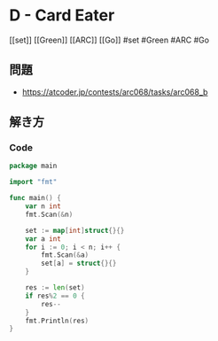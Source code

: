 # D - Card Eater
[[set]] [[Green]] [[ARC]] [[Go]]
#set #Green #ARC #Go 

## 問題
- https://atcoder.jp/contests/arc068/tasks/arc068_b

## 解き方
### Code
```go
package main

import "fmt"

func main() {
	var n int
	fmt.Scan(&n)

	set := map[int]struct{}{}
	var a int
	for i := 0; i < n; i++ {
		fmt.Scan(&a)
		set[a] = struct{}{}
	}

	res := len(set)
	if res%2 == 0 {
		res--
	}
	fmt.Println(res)
}
```
